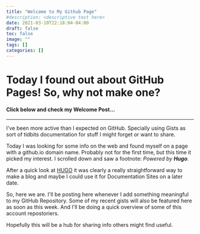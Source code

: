 ```yaml
---
title: "Welcome to My Github Page"
#description: <descriptive text here>
date: 2021-03-10T22:18:04-04:00
draft: false 
toc: false
image: ""
tags: []
categories: []
---
```


# Today I found out about GitHub Pages! So, why not make one? 
#### Click below and check my Welcome Post...
<!--more-->
---
I've been more active than I expected on GitHub. Specially using Gists as sort of tidbits documentation for stuff I might forget or want to share.

Today I was looking for some info on the web and found myself on a page with a github.io domain name. Probably not for the first time, but this time it picked my interest. I scrolled down and saw a footnote: *Powered by **Hugo**.* 

After a quick look at [HUGO](https://gohugo.io) it was clearly a really straightforward way to make a blog and maybe I could use it for Documentation Sites on a later date. 

So, here we are. I'll be posting here whenever I add something meaningful to my GitHub Repository. Some of my recent gists will also be featured here as soon as this week. And I'll be doing a quick overview of some of this account repostoriers.

Hopefully this will be a hub for sharing info others might find useful. 
